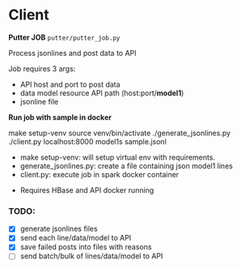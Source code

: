 # Client

**Putter JOB** `putter/putter_job.py`

Process jsonlines and post data to API

Job requires 3 args:
- API host and port to post data
- data model resource API path (host:port/**model1**)
- jsonline file

**Run job with sample in docker**

  make setup-venv
  source venv/bin/activate
  ./generate_jsonlines.py
  ./client.py localhost:8000 model1s sample.jsonl

- make setup-venv: will setup virtual env with requirements.
- generate_jsonlines.py: create a file containing json model1 lines
- client.py: execute job in spark docker container

* Requires HBase and API docker running

### TODO:
 - [x] generate jsonlines files
 - [x] send each line/data/model to API
 - [x] save failed posts into files with reasons
 - [ ] send batch/bulk of lines/data/model to API
